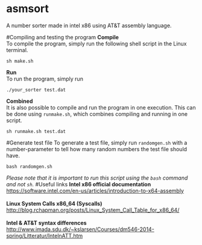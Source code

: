 # asmsort
A number sorter made in intel x86 using AT&amp;T assembly language.

#Compiling and testing the program
**Compile**<br/>
To compile the program, simply run the following shell script in the Linux terminal.
```
sh make.sh
```
**Run**<br/>
To run the program, simply run
```
./your_sorter test.dat
```
**Combined**<br/>
It is also possible to compile and run the program in one execution. This can be done using `runmake.sh`, which combines compiling and running in one script.
```
sh runmake.sh test.dat
```
#Generate test file
To generate a test file, simply run `randomgen.sh` with a number-parameter to tell how many random numbers the test file should have.
```
bash randomgen.sh
```
_Please note that it is important to run this script using the `bash` command and not `sh`._
#Useful links
**Intel x86 official documentation**<br/>
https://software.intel.com/en-us/articles/introduction-to-x64-assembly <br/><br/>
**Linux System Calls x86_64 (Syscalls)**<br/>
http://blog.rchapman.org/posts/Linux_System_Call_Table_for_x86_64/ <br/><br/>
**Intel & AT&T syntax differences** <br/>
http://www.imada.sdu.dk/~kslarsen/Courses/dm546-2014-spring/Litteratur/IntelnATT.htm
